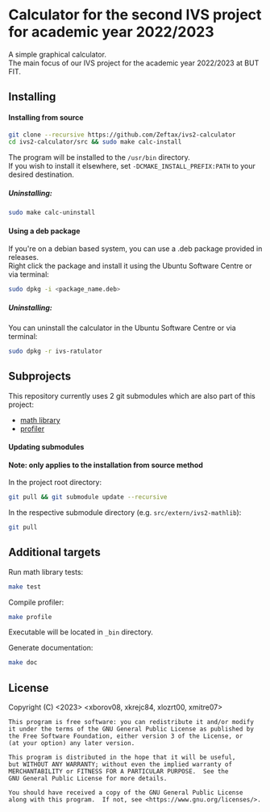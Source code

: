 Calculator for the second IVS project for academic year 2022/2023
===

A simple graphical calculator. <br>
The main focus of our IVS project for the academic year 2022/2023 at BUT FIT.

Installing
---
#### Installing from source
```sh
git clone --recursive https://github.com/Zeftax/ivs2-calculator
cd ivs2-calculator/src && sudo make calc-install
```
The program will be installed to the `/usr/bin` directory. <br>
If you wish to install it elsewhere, set `-DCMAKE_INSTALL_PREFIX:PATH` to your 
desired destination.
##### Uninstalling:
```sh
sudo make calc-uninstall
```

#### Using a deb package
If you're on a debian based system, you can use a .deb package provided in 
releases. <br>
Right click the package and install it using the Ubuntu Software Centre or via
terminal:
```sh
sudo dpkg -i <package_name.deb>
```

##### Uninstalling:
You can uninstall the calculator in the Ubuntu Software Centre or via terminal:
```sh
sudo dpkg -r ivs-ratulator
```

Subprojects
---
This repository currently uses 2 git submodules which are also part of this project:
- [math library](https://github.com/Zeftax/ivs2-mathlib)
- [profiler](https://github.com/Zeftax/ivs2-profiler)

#### Updating submodules
**Note: only applies to the installation from source method** <br>
<br>
In the project root directory:
```sh
git pull && git submodule update --recursive
```
In the respective submodule directory (e.g. `src/extern/ivs2-mathlib`):
```sh
git pull
```

Additional targets
---
Run math library tests:
```sh
make test
```

Compile profiler:
```sh
make profile
```
Executable will be located in `_bin` directory.

Generate documentation:
```sh
make doc
```


License
---
Copyright (C) <2023>  <xborov08, xkrejc84, xlozrt00, xmitre07>

    This program is free software: you can redistribute it and/or modify
    it under the terms of the GNU General Public License as published by
    the Free Software Foundation, either version 3 of the License, or
    (at your option) any later version.

    This program is distributed in the hope that it will be useful,
    but WITHOUT ANY WARRANTY; without even the implied warranty of
    MERCHANTABILITY or FITNESS FOR A PARTICULAR PURPOSE.  See the
    GNU General Public License for more details.

    You should have received a copy of the GNU General Public License
    along with this program.  If not, see <https://www.gnu.org/licenses/>.
